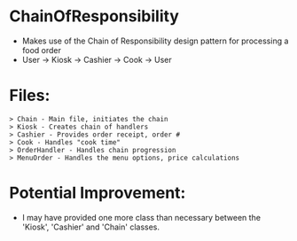 # ChainOfResponsibility
* Makes use of the Chain of Responsibility design pattern for processing a food order
* User -> Kiosk -> Cashier -> Cook -> User

# Files:
    > Chain - Main file, initiates the chain
    > Kiosk - Creates chain of handlers
    > Cashier - Provides order receipt, order #
    > Cook - Handles "cook time"
    > OrderHandler - Handles chain progression
    > MenuOrder - Handles the menu options, price calculations
    
# Potential Improvement:
* I may have provided one more class than necessary between the 'Kiosk', 'Cashier' and 'Chain' classes.  
